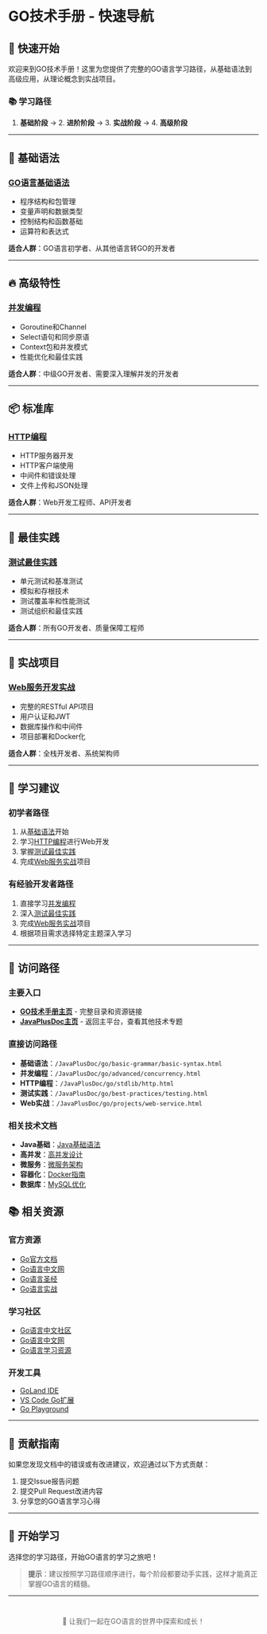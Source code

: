 # GO技术手册 - 快速导航

## 🚀 快速开始

欢迎来到GO技术手册！这里为您提供了完整的GO语言学习路径，从基础语法到高级应用，从理论概念到实战项目。

### 📚 学习路径

1. **基础阶段** → 2. **进阶阶段** → 3. **实战阶段** → 4. **高级阶段**

---

## 📖 基础语法

### [GO语言基础语法](./basic-grammar/basic-syntax.md)
- 程序结构和包管理
- 变量声明和数据类型
- 控制结构和函数基础
- 运算符和表达式

**适合人群**：GO语言初学者、从其他语言转GO的开发者

---

## 🔥 高级特性

### [并发编程](./advanced/concurrency.md)
- Goroutine和Channel
- Select语句和同步原语
- Context包和并发模式
- 性能优化和最佳实践

**适合人群**：中级GO开发者、需要深入理解并发的开发者

---

## 📦 标准库

### [HTTP编程](./stdlib/http.md)
- HTTP服务器开发
- HTTP客户端使用
- 中间件和错误处理
- 文件上传和JSON处理

**适合人群**：Web开发工程师、API开发者

---

## 🎯 最佳实践

### [测试最佳实践](./best-practices/testing.md)
- 单元测试和基准测试
- 模拟和存根技术
- 测试覆盖率和性能测试
- 测试组织和最佳实践

**适合人群**：所有GO开发者、质量保障工程师

---

## 🚀 实战项目

### [Web服务开发实战](./projects/web-service.md)
- 完整的RESTful API项目
- 用户认证和JWT
- 数据库操作和中间件
- 项目部署和Docker化

**适合人群**：全栈开发者、系统架构师

---

## 🎯 学习建议

### 初学者路径
1. 从[基础语法](./basic-grammar/basic-syntax.md)开始
2. 学习[HTTP编程](./stdlib/http.md)进行Web开发
3. 掌握[测试最佳实践](./best-practices/testing.md)
4. 完成[Web服务实战](./projects/web-service.md)项目

### 有经验开发者路径
1. 直接学习[并发编程](./advanced/concurrency.md)
2. 深入[测试最佳实践](./best-practices/testing.md)
3. 完成[Web服务实战](./projects/web-service.md)项目
4. 根据项目需求选择特定主题深入学习

---

## 🔗 访问路径

### 主要入口
- **[GO技术手册主页](./README.md)** - 完整目录和资源链接
- **[JavaPlusDoc主页](../README.md)** - 返回主平台，查看其他技术专题

### 直接访问路径
- **基础语法**：`/JavaPlusDoc/go/basic-grammar/basic-syntax.html`
- **并发编程**：`/JavaPlusDoc/go/advanced/concurrency.html`
- **HTTP编程**：`/JavaPlusDoc/go/stdlib/http.html`
- **测试实践**：`/JavaPlusDoc/go/best-practices/testing.html`
- **Web实战**：`/JavaPlusDoc/go/projects/web-service.html`

### 相关技术文档
- **Java基础**：[Java基础语法](../basic-grammar/)
- **高并发**：[高并发设计](../high-concurrency/)
- **微服务**：[微服务架构](../aJava/微服务是什么.md)
- **容器化**：[Docker指南](../docker/)
- **数据库**：[MySQL优化](../mysql/)

## 📚 相关资源

### 官方资源
- [Go官方文档](https://golang.org/doc/)
- [Go语言中文网](https://studygolang.com/)
- [Go语言圣经](https://github.com/golang-china/gopl-zh)
- [Go语言实战](https://github.com/unknwon/the-way-to-go_ZH_CN)

### 学习社区
- [Go语言中文社区](https://studygolang.com/)
- [Go语言中文网](https://golang.google.cn/)
- [Go语言学习资源](https://github.com/unknwon/go-study-index)

### 开发工具
- [GoLand IDE](https://www.jetbrains.com/go/)
- [VS Code Go扩展](https://marketplace.visualstudio.com/items?itemName=golang.Go)
- [Go Playground](https://play.golang.org/)

---

## 📝 贡献指南

如果您发现文档中的错误或有改进建议，欢迎通过以下方式贡献：

1. 提交Issue报告问题
2. 提交Pull Request改进内容
3. 分享您的GO语言学习心得

---

## 🎉 开始学习

选择您的学习路径，开始GO语言的学习之旅吧！

> **提示**：建议按照学习路径顺序进行，每个阶段都要动手实践，这样才能真正掌握GO语言的精髓。

---

<div style="text-align: center; margin-top: 40px;">
  <p style="color: #666; font-size: 14px;">
    🚀 让我们一起在GO语言的世界中探索和成长！
  </p>
</div> 